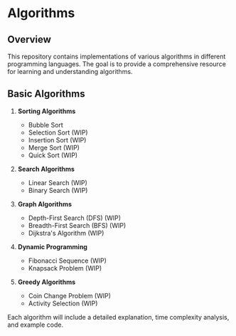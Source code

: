 # Algorithms
## Overview

This repository contains implementations of various algorithms in different programming languages. The goal is to provide a comprehensive resource for learning and understanding algorithms.

## Basic Algorithms

1. **Sorting Algorithms**
    - Bubble Sort
    - Selection Sort (WIP)
    - Insertion Sort (WIP)
    - Merge Sort (WIP)
    - Quick Sort (WIP)

2. **Search Algorithms**
    - Linear Search (WIP)
    - Binary Search (WIP)

3. **Graph Algorithms**
    - Depth-First Search (DFS) (WIP)
    - Breadth-First Search (BFS) (WIP)
    - Dijkstra's Algorithm (WIP)

4. **Dynamic Programming**
    - Fibonacci Sequence (WIP)
    - Knapsack Problem (WIP)

5. **Greedy Algorithms**
    - Coin Change Problem (WIP)
    - Activity Selection (WIP)

Each algorithm will include a detailed explanation, time complexity analysis, and example code.